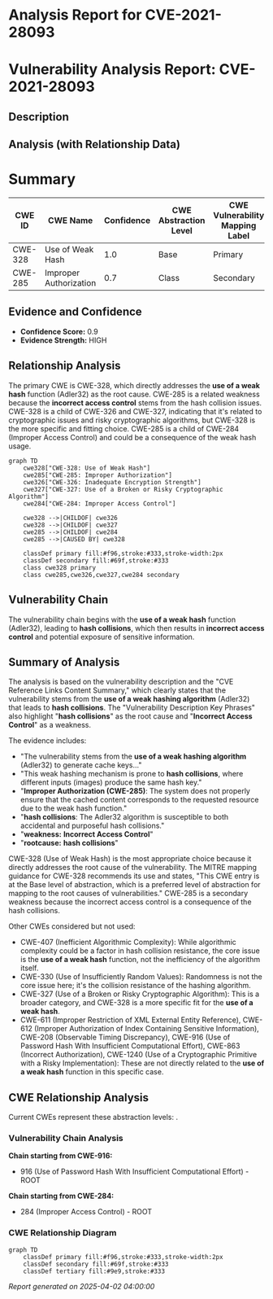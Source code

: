 # Analysis Report for CVE-2021-28093

# Vulnerability Analysis Report: CVE-2021-28093

## Description



## Analysis (with Relationship Data)

# Summary
| CWE ID | CWE Name | Confidence | CWE Abstraction Level | CWE Vulnerability Mapping Label | CWE-Vulnerability Mapping Notes |
|---|---|---|---|---|---|
| CWE-328 | Use of Weak Hash | 1.0 | Base | Primary | Allowed |
| CWE-285 | Improper Authorization | 0.7 | Class | Secondary | Allowed-with-Review |

## Evidence and Confidence

*   **Confidence Score:** 0.9
*   **Evidence Strength:** HIGH

## Relationship Analysis
The primary CWE is CWE-328, which directly addresses the **use of a weak hash** function (Adler32) as the root cause. CWE-285 is a related weakness because the **incorrect access control** stems from the hash collision issues. CWE-328 is a child of CWE-326 and CWE-327, indicating that it's related to cryptographic issues and risky cryptographic algorithms, but CWE-328 is the more specific and fitting choice. CWE-285 is a child of CWE-284 (Improper Access Control) and could be a consequence of the weak hash usage.

```mermaid
graph TD
    cwe328["CWE-328: Use of Weak Hash"]
    cwe285["CWE-285: Improper Authorization"]
    cwe326["CWE-326: Inadequate Encryption Strength"]
    cwe327["CWE-327: Use of a Broken or Risky Cryptographic Algorithm"]
    cwe284["CWE-284: Improper Access Control"]

    cwe328 -->|CHILDOF| cwe326
    cwe328 -->|CHILDOF| cwe327
    cwe285 -->|CHILDOF| cwe284
    cwe285 -->|CAUSED BY| cwe328

    classDef primary fill:#f96,stroke:#333,stroke-width:2px
    classDef secondary fill:#69f,stroke:#333
    class cwe328 primary
    class cwe285,cwe326,cwe327,cwe284 secondary
```

## Vulnerability Chain
The vulnerability chain begins with the **use of a weak hash** function (Adler32), leading to **hash collisions**, which then results in **incorrect access control** and potential exposure of sensitive information.

## Summary of Analysis
The analysis is based on the vulnerability description and the "CVE Reference Links Content Summary," which clearly states that the vulnerability stems from the **use of a weak hashing algorithm** (Adler32) that leads to **hash collisions**. The "Vulnerability Description Key Phrases" also highlight "**hash collisions**" as the root cause and "**Incorrect Access Control**" as a weakness.

The evidence includes:
*   "The vulnerability stems from the **use of a weak hashing algorithm** (Adler32) to generate cache keys..."
*   "This weak hashing mechanism is prone to **hash collisions**, where different inputs (images) produce the same hash key."
*   "**Improper Authorization (CWE-285)**: The system does not properly ensure that the cached content corresponds to the requested resource due to the weak hash function."
*   "**hash collisions**: The Adler32 algorithm is susceptible to both accidental and purposeful hash collisions."
*   "**weakness:** **Incorrect Access Control**"
*   "**rootcause:** **hash collisions**"

CWE-328 (Use of Weak Hash) is the most appropriate choice because it directly addresses the root cause of the vulnerability. The MITRE mapping guidance for CWE-328 recommends its use and states, "This CWE entry is at the Base level of abstraction, which is a preferred level of abstraction for mapping to the root causes of vulnerabilities." CWE-285 is a secondary weakness because the incorrect access control is a consequence of the hash collisions.

Other CWEs considered but not used:

*   CWE-407 (Inefficient Algorithmic Complexity): While algorithmic complexity could be a factor in hash collision resistance, the core issue is the **use of a weak hash** function, not the inefficiency of the algorithm itself.
*   CWE-330 (Use of Insufficiently Random Values): Randomness is not the core issue here; it's the collision resistance of the hashing algorithm.
*   CWE-327 (Use of a Broken or Risky Cryptographic Algorithm): This is a broader category, and CWE-328 is a more specific fit for the **use of a weak hash**.
*   CWE-611 (Improper Restriction of XML External Entity Reference), CWE-612 (Improper Authorization of Index Containing Sensitive Information), CWE-208 (Observable Timing Discrepancy), CWE-916 (Use of Password Hash With Insufficient Computational Effort), CWE-863 (Incorrect Authorization), CWE-1240 (Use of a Cryptographic Primitive with a Risky Implementation): These are not directly related to the **use of a weak hash** function in this specific case.


## CWE Relationship Analysis

Current CWEs represent these abstraction levels: .


### Vulnerability Chain Analysis

**Chain starting from CWE-916:**
- 916 (Use of Password Hash With Insufficient Computational Effort) - ROOT


**Chain starting from CWE-284:**
- 284 (Improper Access Control) - ROOT



### CWE Relationship Diagram

```mermaid
graph TD
    classDef primary fill:#f96,stroke:#333,stroke-width:2px
    classDef secondary fill:#69f,stroke:#333
    classDef tertiary fill:#9e9,stroke:#333
```



*Report generated on 2025-04-02 04:00:00*
